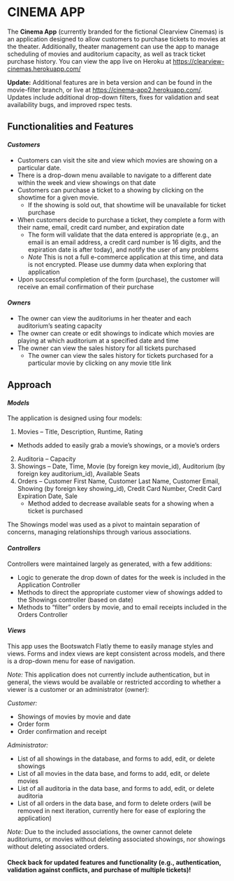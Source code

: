 # **CINEMA APP**
The **Cinema App** (currently branded for the fictional Clearview Cinemas) is an application designed to allow customers to purchase tickets to movies at the theater.
Additionally, theater management can use the app to manage scheduling of movies and auditorium capacity, as well as track ticket purchase history.
You can view the app live on Heroku at https://clearview-cinemas.herokuapp.com/

**Update:** Additional features are in beta version and can be found in the movie-filter branch, or live at https://cinema-app2.herokuapp.com/.
Updates include additional drop-down filters, fixes for validation and seat availability bugs, and improved rspec tests.

## **Functionalities and Features**

#### *Customers*
* Customers can visit the site and view which movies are showing on a particular date.
* There is a drop-down menu available to navigate to a different date within the week and view showings on that date
* Customers can purchase a ticket to a showing by clicking on the showtime for a given movie.
	* If the showing is sold out, that showtime will be unavailable for ticket purchase
* When customers decide to purchase a ticket, they complete a form with their name, email, credit card number, and expiration date
	* The form will validate that the data entered is appropriate (e.g., an email is an email address, a credit card number is 16 digits, and the expiration date is after today), and notify the user of any problems
	* *Note* This is not a full e-commerce application at this time, and data is not encrypted. Please use dummy data when exploring that application
* Upon successful completion of the form (purchase), the customer will receive an email confirmation of their purchase

#### *Owners*
* The owner can view the auditoriums in her theater and each auditorium’s seating capacity
* The owner can create or edit showings to indicate which movies are playing at which auditorium at a specified date and time
* The owner can view the sales history for all tickets purchased
	* The owner can view the sales history for tickets purchased for a particular movie by clicking on any movie title link

## **Approach**

#### *Models*

The application is designed using four models:

1. Movies – Title, Description, Runtime, Rating
  * Methods added to easily grab a movie’s showings, or a movie’s orders
2. Auditoria – Capacity
3. Showings – Date, Time, Movie (by foreign key movie_id), Auditorium (by foreign key auditorium_id), Available Seats 
4. Orders – Customer First Name, Customer Last Name, Customer Email, Showing (by foreign key showing_id), Credit Card Number, Credit Card Expiration Date, Sale
	* Method added to decrease available seats for a showing when a ticket is purchased
  
The Showings model was used as a pivot to maintain separation of concerns, managing relationships through various associations.
  
#### *Controllers*

Controllers were maintained largely as generated, with a few additions:
* Logic to generate the drop down of dates for the week is included in the Application Controller
* Methods to direct the appropriate customer view of showings added to the Showings controller (based on date)
* Methods to “filter” orders by movie, and to email receipts included in the Orders Controller

#### *Views*
This app uses the Bootswatch Flatly theme to easily manage styles and views. Forms and index views are kept consistent across models, and there is a drop-down menu for ease of navigation.

*Note:* This application does not currently include authentication, but in general, the views would be available or restricted according to whether a viewer is a customer or an administrator (owner):

*Customer:*
* Showings of movies by movie and date
* Order form
* Order confirmation and receipt

*Administrator:*
* List of all showings in the database, and forms to add, edit, or delete showings
* List of all movies in the data base, and forms to add, edit, or delete movies
* List of all auditoria in the data base, and forms to add, edit, or delete auditoria
* List of all orders in the data base, and form to delete orders (will be removed in next iteration, currently here for ease of exploring the application)

*Note:* Due to the included associations, the owner cannot delete auditoriums, or movies without deleting associated showings, nor showings without deleting associated orders.

#### Check back for updated features and functionality (e.g., authentication, validation against conflicts, and purchase of multiple tickets)!
